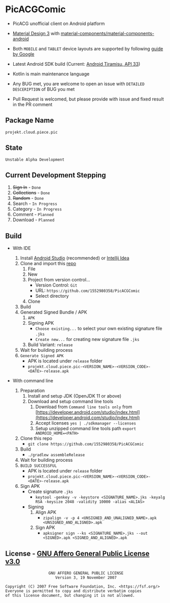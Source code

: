 # PicACGComic

- PicACG unofficial client on Android platform

- [Material Design 3](https://m3.material.io/) with [material-components/material-components-android](https://github.com/material-components/material-components-android)

- Both `MOBILE` and `TABLET` device layouts are supported by following [guide by Google](https://developer.android.com/guide/topics/large-screens/large-screen-canonical-layouts)

- Latest Android SDK build (Current: [Android Tiramisu, API 33](https://developer.android.com/about/versions/13))

- Kotlin is main maintenance language

- Any BUG met, you are welcome to open an issue with `DETAILED DESCERIPTION` of BUG you met

- Pull Request is welcomed, but please provide with issue and fixed result in the PR comment

## Package Name
`projekt.cloud.piece.pic`

## State
`Unstable Alpha Development`

## Current Development Stepping
1) ~~Sign In~~ - `Done`
2) ~~Collections~~ - `Done`
3) ~~Random~~ - `Done`
4) Search - `In Progress`
5) Category - `In Progress`
6) Comment - `Planned`
7) Download - `Planned`

## Build

- With IDE
    1) Install [Android Studio](https://developer.android.com/studio) (recommended) or [Intellij Idea](https://www.jetbrains.com/idea/)
    2) Clone and import this [repo]()
        1) File
        2) New
        3) Project from version control...
            - Version Control: `Git`
            - URL: `https://github.com/1552980358/PicACGComic`
            - Select directory
        4) Clone
    3) Build
    4) Generated Signed Bundle / APK
        1) `APK`
        2) Signing APK
            - `Choose existing...` to select your own existing signature file `.jks`
            - `Create new...` for creating new signature file `.jks`
        3) Build Variant: `release`
    5) Wait for building process
    6) `Generate Signed APK`
        - APK is located under `release` folder
        - `projekt.cloud.piece.pic-<VERSION_NAME>-<VERSION_CODE>-<DATE>-release.apk`

- With command line
    1) Preparation
        1) Install and setup JDK (OpenJDK 11 or above)
        2) Download and setup command line tools
            1) Download from `Command line tools only` from [https://developer.android.com/studio/index.html](https://developer.android.com/studio/index.html)
            2) Accept licenses `yes | ./sdkmanager --licenses`
            3) Setup unzipped command line tools path `export ANDROID_HOME=<PATH>`
    2) Clone this repo
        - `git clone https://github.com/1552980358/PicACGComic`
    3) Build
        - `./gradlew assembleRelease`
    4) Wait for building process
    5) `BUILD SUCCESSFUL`
        - APK is located under `release` folder
        - `projekt.cloud.piece.pic-<VERSION_NAME>-<VERSION_CODE>-<DATE>-release.apk`
    6) Sign APK
        - Create signature `.jks`
            - `keytool -genkey -v -keystore <SIGNATURE_NAME>.jks -keyalg RSA -keysize 2048 -validity 10000 -alias <ALIAS>`
        - Signing
            1) Align APK
                - `zipalign -v -p 4 <UNSIGNED_AND_UNALIGNED_NAME>.apk <UNSIGNED_AND_ALIGNED>.apk`
            2) Sign APK
                - `apksigner sign --ks <SIGNATURE_NAME>.jks --out <SIGNED>.apk <SIGNED_AND_ALIGNED>.apk`

## License - [GNU Affero General Public License v3.0](LICENSE)
```
                   GNU AFFERO GENERAL PUBLIC LICENSE
                      Version 3, 19 November 2007

Copyright (C) 2007 Free Software Foundation, Inc. <https://fsf.org/>
Everyone is permitted to copy and distribute verbatim copies
of this license document, but changing it is not allowed.
```